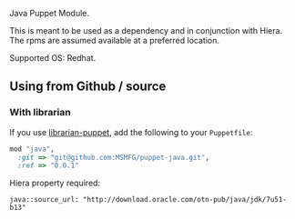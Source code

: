 Java Puppet Module.

This is meant to be used as a dependency and in conjunction with Hiera.
The rpms are assumed available at a preferred location.


Supported OS: Redhat.


## Using from Github / source

### With librarian

If you use [librarian-puppet](https://github.com/rodjek/librarian-puppet), add
the following to your `Puppetfile`:

```ruby
mod "java",
  :git => "git@github.com:MSMFG/puppet-java.git",
  :ref => "0.0.1"
```

Hiera property required:

```
java::source_url: "http://download.oracle.com/otn-pub/java/jdk/7u51-b13"
```


